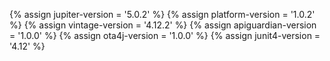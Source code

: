 {% assign jupiter-version = '5.0.2' %}
{% assign platform-version = '1.0.2' %}
{% assign vintage-version = '4.12.2' %}
{% assign apiguardian-version = '1.0.0' %}
{% assign ota4j-version = '1.0.0' %}
{% assign junit4-version = '4.12' %}

